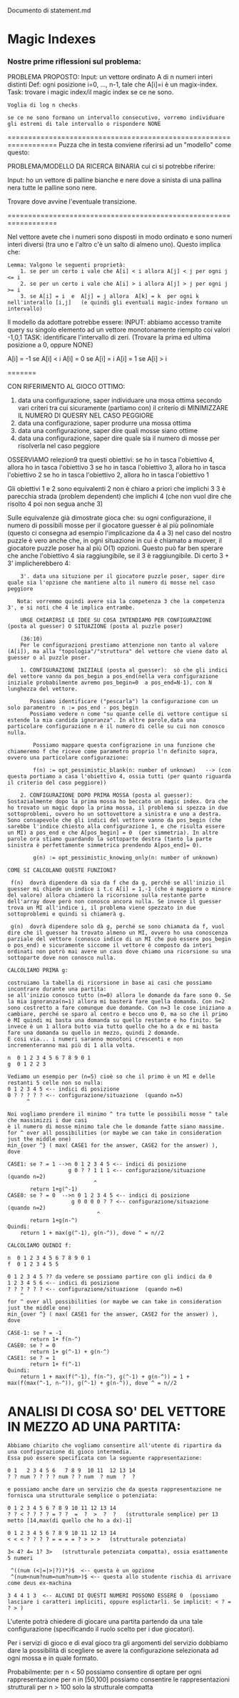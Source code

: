 
Documento di statement.md

# Magic Indexes

### Nostre prime riflessioni sul problema:

PROBLEMA PROPOSTO:
    Input: un vettore ordinato A di n numeri interi distinti
    Def:  ogni posizione i=0, ..., n-1, tale che A[i]=i è un magix-index.
    Task: trovare i magic index/il magic index se ce ne sono.

    Voglia di log n checks

    se ce ne sono formano un intervallo consecutivo, vorremo individuare gli estremi di tale intervallo o rispondere NONE

==================================================================
Puzza che in testa conviene riferirsi ad un "modello" come questo:

PROBLEMA/MODELLO DA RICERCA BINARIA cui ci si potrebbe riferire:

Input: ho un vettore di palline bianche e nere dove a sinista di una pallina nera tutte le palline sono nere.

Trovare dove avvine l'eventuale transizione.

==================================================================

Nel vettore avete che i numeri sono disposti in modo ordinato e sono numeri interi diversi (tra uno e l'altro c'è un salto di almeno uno). Questo implica che:

    Lemma: Valgono le seguenti proprietà:
        1. se per un certo i vale che A[i] < i allora A[j] < j per ogni j <= i
        2. se per un certo i vale che A[i] > i allora A[j] > j per ogni j >= i
        3. se A[i] = i  e  A[j] = j allora  A[k] = k  per ogni k nell'interallo [i,j]   (e quindi gli eventuali magic-index formano un intervallo)

Il modello da adottare potrebbe essere:
    INPUT: abbiamo accesso tramite query su singolo elemento ad un vettore monotonamente riempito coi valori -1,0,1
    TASK:   identificare l'intervallo di zeri. (Trovare la prima ed ultima  posizione a 0, oppure NONE)

A[i] = -1   se  A[i] < i
A[i] =  0  se  A[i] = i
A[i] =  1   se  A[i] > i

=======

CON RIFERIMENTO AL GIOCO OTTIMO:
1. data una configurazione, saper individuare una mosa ottima secondo vari criteri tra cui sicuramente (partiamo con) il criterio di MINIMIZZARE IL NUMERO DI QUESRY NEL CASO PEGGIORE
2. data una configurazione, saper produrre una mossa ottima
3. data una configurazione, saper dire quali mosse siano ottime
4. data una configurazione, saper dire quale sia il numero di mosse per risolverla nel caso peggiore  

OSSERVIAMO relezion9 tra questi obiettivi:
    se ho in tasca l'obiettivo 4, allora ho in tasca l'obiettivo 3
    se ho in tasca l'obiettivo 3, allora ho in tasca l'obiettivo 2
    se ho in tasca l'obiettivo 2, allora ho in tasca l'obiettivo 1

Gli obiettivi 1 e 2 sono equivalenti
2 non è chiaro a priori che implichi 3
3 è parecchia strada (problem dependent) che implichi 4  (che non vuol dire che risolto 4 poi non segua anche 3)

Sulle equivalenze già dimostrate gioca che:
    su ogni configurazione, il numero di possibili mosse per il giocatore guesser è al più polinomiale (questo ci consegna ad esempio l'implicazione da 4 a 3)
    nel caso del nostro puzzle è vero anche che, in ogni situazione in cui è chiamato a muover, il giocatore puzzle poser ha al più O(1) opzioni. Questo può far ben sperare che anche l'obiettivo 4 sia raggiungibile, se il 3 è raggiungibile. Di certo 3 + 3' implicherebbero 4:

        3'. data una situzione per il giocatore puzzle poser, saper dire quale sia l'opzione che mantiene alto il numero di mosse nel caso peggiore

       Nota: vorremmo quindi avere sia la competenza 3 che la competenza 3', e si noti che 4 le implica entrambe.

        URGE CHIARIRSI LE IDEE SU COSA INTENDIAMO PER CONFIGURAZIONE (posta al guesser) O SITUAZIONE (posta al puzzle poser)

        (36:10) 
        Per le configurazioni prestiamo attenzione non tanto al valore (A[i]), ma alla "topologia"/"struttura" del vettore che viene dato al guesser o al puzzle poser.

        1. CONFIGURAZIONE INIZIALE (posta al guesser):  sò che gli indici del vettore vanno da pos_begin a pos_end(nella vera configurazione iniziale probabilmente avremo pos_begin=0  a pos_end=N-1), con N lunghezza del vettore. 

           Possiamo identificare ("pescarla") la configurazione con un solo paramentro  n := pos_end - pos_begin
           Possiamo vedere n come "su quante celle di vettore contigue si estende la mia candida ignoranza". In altre parole,data una particolare configurazione n è il numero di celle su cui non conosco nulla.

            Possiamo mappare questa configrazione in una funzione che chiameremo f che riceve come parametro proprio l'n definito sopra, ovvero una particolare configurazione:

            f(n) := opt_pessimistic_blank(n: number of unknown)   --> (con questa portiamo a casa l'obiettivo 4, ossia tutti (per quanto riguarda il criterio del caso peggiore))

        2. CONFIGURAZIONE DOPO PRIMA MOSSA (posta al guesser):  Sostazialmente dopo la prima mossa ho beccato un magic index. Ora che ho trovato un magic dopo la prima mossa, il problema si spezza in due sottoproblemi, ovvero ho un sottovettore a sinistra e uno a destra. Sono consapevole che gli indici del vettore vanno da pos_begin (che sarebbe l'indice chiesto alla configurazione 1, e che risulta essere un MI) a pos_end e che A[pos_begin] = 0  (per simmetria). In altre parole ora stiamo guardando la sottoparte destra (tanto la parte sinistra è perfettamente simmetrica prendendo A[pos_end]= 0).

            g(n) := opt_pessimistic_knowing_only(n: number of unknown)

    COME SI CALCOLANO QUESTE FUNZIONI?

     f(n)  dovrà dipendere dà sia da f che da g, perché se all'inizio il guesser mi chiede un indice i t.c A[i] = 1,-1 (che è maggiore o minore del valore) allora chiamerò la ricorsione sulla restante parte dell'array dove però non conosco ancora nulla. Se invece il guesser trova un MI all'indice i, il problema viene spezzato in due sottoproblemi e quindi si chiamerà g. 

     g(n)  dovrà dipendere solo dà g, perché se sono chiamata da f, vuol dire che il guesser ha trovato almeno un MI, ovvero ho una conoscenza parziale del vettore (conosco indice di un MI che può essere pos_begin o pos_end) e sicuramente siccome il vettore è composto da interi ordinati non potrò mai avere un caso dove chiamo una ricorsione su una sottoparte dove non conosco nulla. 

    CALCOLIAMO PRIMA g:

    costruiamo la tabella di ricorsione in base ai casi che possiamo incontrare durante una partita:
    se all'inizio conosco tutto (n=0) allora le domande da fare sono 0. Se la mia ignoranza(n=1) allora mi basterà fare quella domanda. Con n=2 sono costretto a fare comunque due domande. Con n=3 le cose iniziano a cambiare, perché se sparo al centro e becco uno 0, ma so che il primo è MI quindi mi basta una domanda su quello restante e ho finito. Se invece è un 1 allora butto via tutto quello che ho a dx e mi basta fare una domanda su quello in mezzo, quindi 2 domande.
    E cosi via... i numeri saranno monotoni crescenti e non incrementeranno mai più di 1 alla volta.

    n  0 1 2 3 4 5 6 7 8 9 0 1
    g  0 1 2 2 3

    Vediamo un esempio per (n=5) cioè so che il primo è un MI e delle restanti 5 celle non so nulla:
    0 1 2 3 4 5 <-- indici di posizione
    0 ? ? ? ? ? <-- configurazione/situazione  (quando n=5)
          ^

    Noi vogliamo prendere il minimo ^ tra tutte le possibili mosse ^ tale che massimizzi i due casi
    è il numero di mosse minimo tale che le domande fatte siano massime.
    for ^ over all possibilities (or maybe we can take in consideration just the middle one)
    min_{over ^} ( max( CASE1 for the answer, CASE2 for the answer) ), dove

    CASE1: se ? = 1 -->n 0 1 2 3 4 5 <-- indici di posizione
                       g 0 ? ? 1 1 1 <-- configurazione/situazione  (quando n=2)
                               ^
           return 1+g(^-1)    
    CASE0: se ? = 0  -->n 0 1 2 3 4 5 <-- indici di posizione
                        g 0 0 0 0 ? ? <-- configurazione/situazione  (quando n=2)
                                ^
           return 1+g(n-^)
    Quindi:
        return 1 + max(g(^-1), g(n-^)), dove ^ = n//2

    CALCOLIAMO QUINDI f:

    n  0 1 2 3 4 5 6 7 8 9 0 1
    f  0 1 2 3 4 5 5

    0 1 2 3 4 5 ?? da vedere se possiamo partire con gli indici da 0
    1 2 3 4 5 6 <-- indici di posizione
    ? ? ? ? ? ? <-- configurazione/situazione  (quando n=6)
        ^
    for ^ over all possibilities (or maybe we can take in consideration just the middle one)
    min_{over ^} ( max( CASE1 for the answer, CASE2 for the answer) ), dove

    CASE-1: se ? = -1
           return 1+ f(n-^)
    CASE0: se ? = 0
           return 1+ g(^-1) + g(n-^)
    CASE1: se ? = 1
           return 1+ f(^-1)
    Quindi:
        return 1 + max(f(^-1), f(n-^), g(^-1) + g(n-^)) = 1 + max(f(max(^-1, n-^)), g(^-1) + g(n-^)), dove ^ = n//2

# ANALISI DI COSA SO' DEL VETTORE IN MEZZO AD UNA PARTITA:

    Abbiamo chiarito che vogliamo consentire all'utente di ripartira da una configurazione di gioco intermedia.
    Essa può essere specificata con la seguente rappresentazione:

    0 1   2 3 4 5 6   7 8 9  10 11  12 13 14
    ? ? num ? ? ? ? num ? ? num  ? num  ?  ?

    e possiamo anche dare un servizio che da questa rappresentazione ne fornisca una strutturale semplice o potenziata:

    0 1 2 3 4 5 6 7 8 9 10 11 12 13 14
    ? ? < ? ? ? ? = ? ?  =  ?  >  ?  ?   (strutturale semplice) per 13 metto [14,max(di quello che ho a dx)-1]

    0 1 2 3 4 5 6 7 8 9 10 11 12 13 14
    < < < ? ? ? ? = = = = ? > > >   (strutturale potenziata)

    3< 4? 4= 1? 3>   (strutturale potenziata compatta), ossia esattamente 5 numeri

     ^((num (<|=|>|?))*)$  <-- questa è un opzione
     ^(num<num?num=num?num>)$ <-- questa allo studente rischia di arrivare come deus ex-machina

    3 4 4 1 3  <-- ALCUNI DI QUESTI NUMERI POSSONO ESSERE 0  (possiamo lasciare i caratteri impliciti, oppure esplictarli. Se implicit: < ? = ? > )

L'utente potrà chiedere di giocare una partita partendo da una tale configurazione (specificando il ruolo scelto per i due giocatori).

Per i servizi di gioco e di eval gioco tra gli argomenti del servizio dobbiamo dare la possibilità di scegliere se avere la configurazione selezionata ad ogni mossa e in quale formato.

Probabilmente:
    per n < 50 possiamo consentire di optare per ogni rappresentazione
    per n in [50,100] possiamo consentire le rappresentazioni strutturali
    per n > 100 solo la strutturale compatta
